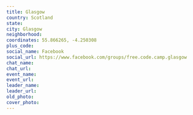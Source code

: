 ```yaml
---
title: Glasgow
country: Scotland
state: 
city: Glasgow
neighborhood: 
coordinates: 55.866265, -4.250308
plus_code:
social_name: Facebook
social_url: https://www.facebook.com/groups/free.code.camp.glasgow
chat_name:
chat_url:
event_name:
event_url:
leader_name:
leader_url:
old_photo: 
cover_photo:
---
```

